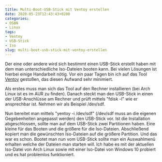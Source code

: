 ```yaml
---
title: Multi-Boot-USB-Stick mit Ventoy erstellen
date: 2020-05-23T12:43:43+0200
categories:
- OSBN
- Linux
tags:
- Ventoy	 
- USB-Stick
- Iso
slug: multi-boot-usb-stick-mit-ventoy-erstellen
---
```

Der eine oder andere wird sich bestimmt einen USB-Stick erstellt haben mit dem man unterschiedliche Iso-Dateien booten kann. Bei vielen Lösungen ist hierbei einige Handarbeit nötig. Vor ein paar Tagen bin ich auf das Tool [Ventoy](https://www.ventoy.net/en/index.html) gestoßen, das diesen Aufwand sehr minimiert.

Als erstes muss man sich das Tool auf den Rechner installieren (bei Arch Linux ist es im AUR zu finden). Danach steckt man den USB-Stick in einen der USB-Anschlüsse am Rechner und prüft mittels "fdisk -l" wie er ansprechbar ist. Nehmen wir als Beispiel /dev/sdf.

Nun bereitet man mittels "yentoy -i /dev/sdf" (/dev/sdf muss an die eigenen Gegebenheiten angepasst werden) den USB-Stick vor. Ist die Installation abgeschlossen, sollte man auf dem USB-Stick zwei Partitionen haben. Eine kleine für das Booten und die größere für die Iso-Dateien. Abschließend kopiert man die gewünschten Iso-Dateien auf die größere Partition. Und das war es schon. Bootet man nun vom USB-Stick sollte man ein Auswahlmenü erhalten welche der Dateien man starten will. Ich habe es mit der aktuellen Iso-Datei von Arch Linux sowie mit einer Iso-Datei von Windows 10 probiert und es hat problemlos funktioniert.
